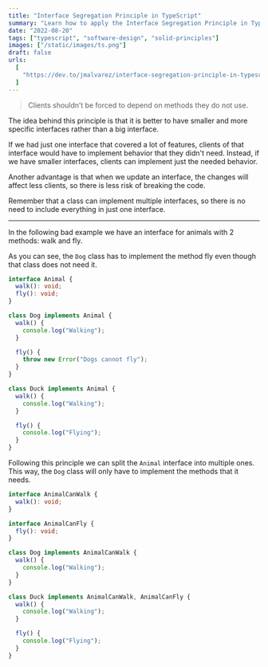 ```yaml
---
title: "Interface Segregation Principle in TypeScript"
summary: "Learn how to apply the Interface Segregation Principle in TypeScript."
date: "2022-08-20"
tags: ["typescript", "software-design", "solid-principles"]
images: ["/static/images/ts.png"]
draft: false
urls:
  [
    "https://dev.to/jmalvarez/interface-segregation-principle-in-typescript-4dgb",
  ]
---
```


> Clients shouldn’t be forced to depend on methods they do not use.

The idea behind this principle is that it is better to have smaller and more specific interfaces rather than a big interface.

If we had just one interface that covered a lot of features, clients of that interface would have to implement behavior that they didn't need. Instead, if we have smaller interfaces, clients can implement just the needed behavior.

Another advantage is that when we update an interface, the changes will affect less clients, so there is less risk of breaking the code.

Remember that a class can implement multiple interfaces, so there is no need to include everything in just one interface.

---

In the following bad example we have an interface for animals with 2 methods: walk and fly.

As you can see, the `Dog` class has to implement the method fly even though that class does not need it.

```ts showLineNumbers
interface Animal {
  walk(): void;
  fly(): void;
}

class Dog implements Animal {
  walk() {
    console.log("Walking");
  }

  fly() {
    throw new Error("Dogs cannot fly");
  }
}

class Duck implements Animal {
  walk() {
    console.log("Walking");
  }

  fly() {
    console.log("Flying");
  }
}
```

Following this principle we can split the `Animal` interface into multiple ones. This way, the `Dog` class will only have to implement the methods that it needs.

```ts showLineNumbers
interface AnimalCanWalk {
  walk(): void;
}

interface AnimalCanFly {
  fly(): void;
}

class Dog implements AnimalCanWalk {
  walk() {
    console.log("Walking");
  }
}

class Duck implements AnimalCanWalk, AnimalCanFly {
  walk() {
    console.log("Walking");
  }

  fly() {
    console.log("Flying");
  }
}
```
